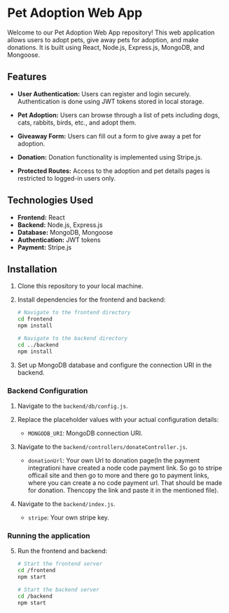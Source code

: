 # Pet Adoption Web App

Welcome to our Pet Adoption Web App repository! This web application allows users to adopt pets, give away pets for adoption, and make donations. It is built using React, Node.js, Express.js, MongoDB, and Mongoose.

## Features

- **User Authentication:** Users can register and login securely. Authentication is done using JWT tokens stored in local storage.

- **Pet Adoption:** Users can browse through a list of pets including dogs, cats, rabbits, birds, etc., and adopt them.

- **Giveaway Form:** Users can fill out a form to give away a pet for adoption.

- **Donation:** Donation functionality is implemented using Stripe.js.

- **Protected Routes:** Access to the adoption and pet details pages is restricted to logged-in users only.

## Technologies Used

- **Frontend:** React
- **Backend:** Node.js, Express.js
- **Database:** MongoDB, Mongoose
- **Authentication:** JWT tokens
- **Payment:** Stripe.js

## Installation

1. Clone this repository to your local machine.

2. Install dependencies for the frontend and backend:

    ```bash
    # Navigate to the frontend directory
    cd frontend
    npm install

    # Navigate to the backend directory
    cd ../backend
    npm install
    ```

3. Set up MongoDB database and configure the connection URI in the backend.

### Backend Configuration

1. Navigate to the `backend/db/config.js`.

2. Replace the placeholder values with your actual configuration details:
    
    - `MONGODB_URI`: MongoDB connection URI.
  
3. Navigate to the `backend/controllers/donateController.js`.
    
    - `donationUrl`: Your own Url to donation page(In the payment integrationi have created a node code payment link. So go to stripe officail site and then go to more and there go to payment links, where you can create a no code payment url. That should be made for donation. Thencopy the link and paste it in the mentioned file).

4. Navigate to the `backend/index.js`.

    - `stripe`: Your own stripe key.

### Running the application

5. Run the frontend and backend:

    ```bash
    # Start the frontend server
    cd /frontend
    npm start

    # Start the backend server
    cd /backend
    npm start
    ```

